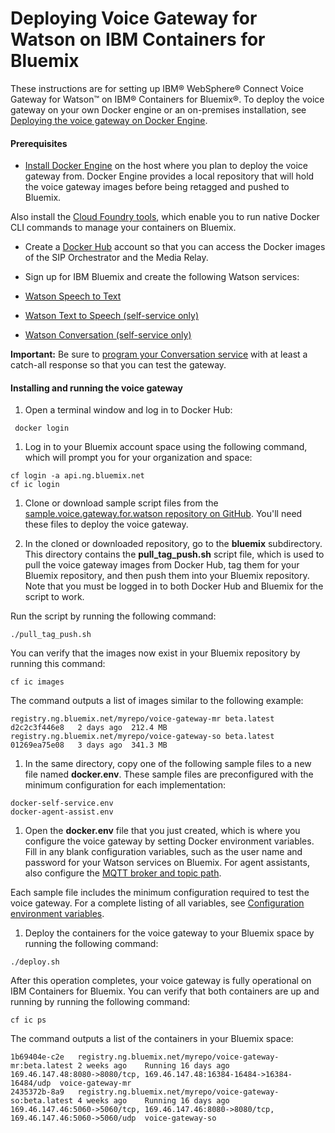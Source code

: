 # Deploying Voice Gateway for Watson on IBM Containers for Bluemix

These instructions are for setting up IBM&reg; WebSphere&reg; Connect Voice Gateway for Watson&trade; on IBM&reg; Containers for Bluemix&reg;. To deploy the voice gateway on your own Docker engine or an on-premises installation, see [Deploying the voice gateway on Docker Engine](deploydocker.md).

#### Prerequisites

* [Install Docker Engine](https://docs.docker.com/engine/installation/) on the host where you plan to deploy the voice gateway from. Docker Engine provides a local repository that will hold the voice gateway images before being retagged and pushed to Bluemix.

 Also install the [Cloud Foundry tools](https://console.ng.bluemix.net/docs/containers/container_cli_cfic_install.html), which enable you to run native Docker CLI commands to manage your containers on Bluemix.

* Create a [Docker Hub](https://hub.docker.com/) account so that you can access the Docker images of the SIP Orchestrator and the Media Relay.

* Sign up for IBM Bluemix and create the following Watson services:
 * [Watson Speech to Text](https://console.ng.bluemix.net/catalog/services/speech-to-text)
 * [Watson Text to Speech (self-service only)](https://console.ng.bluemix.net/catalog/services/text-to-speech)
 * [Watson Conversation (self-service only)](https://console.ng.bluemix.net/catalog/services/conversation)

 **Important:** Be sure to [program your Conversation service](https://www.ibm.com/watson/developercloud/doc/conversation/t_dialog_build.shtml) with at least a catch-all response so that you can test the gateway.

#### Installing and running the voice gateway

 1. Open a terminal window and log in to Docker Hub:

 ```
  docker login
 ```
 1. Log in to your Bluemix account space using the following command, which will prompt you for your organization and space:

 ```
 cf login -a api.ng.bluemix.net
 cf ic login
 ```

 1. Clone or download sample script files from the [sample.voice.gateway.for.watson repository on GitHub](https://github.com/WASdev/sample.voice.gateway.for.watson). You'll need these files to deploy the voice gateway.

 1. In the cloned or downloaded repository, go to the **bluemix** subdirectory. This directory contains the **pull_tag_push.sh** script file, which is used to pull the voice gateway images from Docker Hub, tag them for your Bluemix repository, and then push them into your Bluemix repository. Note that you must be logged in to both Docker Hub and Bluemix for the script to work.

 Run the script by running the following command:

 ```
 ./pull_tag_push.sh
 ```
You can verify that the images now exist in your Bluemix repository by running this command:

 ```
 cf ic images
 ```
The command outputs a list of images similar to the following example:

 ```
 registry.ng.bluemix.net/myrepo/voice-gateway-mr beta.latest  d2c2c3f446e8   2 days ago  212.4 MB
 registry.ng.bluemix.net/myrepo/voice-gateway-so beta.latest  01269ea75e08   3 days ago  341.3 MB
 ```
 1. In the same directory, copy one of the following sample files to a new file named **docker.env**. These sample files are preconfigured with the minimum configuration for each implementation:
 ```
 docker-self-service.env
 docker-agent-assist.env
 ```

 1. Open the **docker.env** file that you just created, which is where you configure the voice gateway by setting Docker environment variables. Fill in any blank configuration variables, such as the user name and password for your Watson services on Bluemix. For agent assistants, also configure the [MQTT broker and topic path](rttconfig.md).

 Each sample file includes the minimum configuration required to test the voice gateway. For a complete listing of all variables, see [Configuration environment variables](config.md).

 1. Deploy the containers for the voice gateway to your Bluemix space by running the following command:

 ```
 ./deploy.sh
 ```
 After this operation completes,  your voice gateway is fully operational on IBM Containers for Bluemix. You can verify that both containers are up and running by running the following command:

 ```
 cf ic ps
 ```
The command outputs a list of the containers in your Bluemix space:

 ```
1b69404e-c2e   registry.ng.bluemix.net/myrepo/voice-gateway-mr:beta.latest 2 weeks ago    Running 16 days ago   169.46.147.48:8080->8080/tcp, 169.46.147.48:16384-16484->16384-16484/udp  voice-gateway-mr
2435372b-8a9   registry.ng.bluemix.net/myrepo/voice-gateway-so:beta.latest 4 weeks ago    Running 16 days ago   169.46.147.46:5060->5060/tcp, 169.46.147.46:8080->8080/tcp, 169.46.147.46:5060->5060/udp  voice-gateway-so
```
